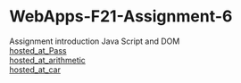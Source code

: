 # WebApps-F21-Assignment-6
Assignment introduction Java Script and DOM
<br>
[hosted_at_Pass](https://44-563-webapps-f21.github.io/webapps-f21-assignment-6-p00rna11/pass.html)
<br>
[hosted_at_arithmetic](https://44-563-webapps-f21.github.io/webapps-f21-assignment-6-p00rna11/arithmetic.html)
<br>
[hosted_at_car](https://44-563-webapps-f21.github.io/webapps-f21-assignment-6-p00rna11/car.html)